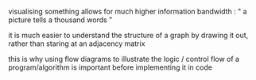 visualising something allows for much higher information bandwidth : " a picture tells a thousand words "

it is much easier to understand the structure of a graph by drawing it out, rather than staring at an adjacency matrix

this is why using flow diagrams to illustrate the logic / control flow of a program/algorithm is important before implementing it in code